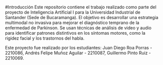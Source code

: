 #Introducción
Este repositorio contiene el trabajo realizado como parte del proyecto de Inteligencia Artificial I para la Universidad Industrial de Santander (Sede de Bucaramanga). El objetivo es desarrollar una estrategia multimodal no invasiva para mejorar el diagnóstico temprano de la enfermedad de Parkinson. Se usan técnicas de análisis de video y audio para identificar patrones distintivos en los síntomas motores, como la rigidez facial y los trastornos del habla.

Este proyecto fue realizado por los estudiantes: Juan Diego Roa Porras - 2210086, Andrés Felipe Muñoz Aguilar - 2210087, Guillermo Pinto Ruiz - 2210069.

